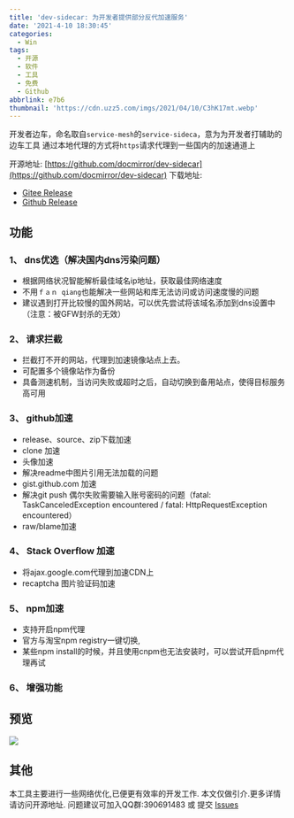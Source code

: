 ```yaml
---
title: 'dev-sidecar: 为开发者提供部分反代加速服务'
date: '2021-4-10 18:30:45'
categories:
  - Win
tags:
  - 开源
  - 软件
  - 工具
  - 免费
  - Github
abbrlink: e7b6
thumbnail: 'https://cdn.uzz5.com/imgs/2021/04/10/C3hK17mt.webp'
---
```


开发者边车，命名取自`service-mesh`的`service-sideca`，意为为开发者打辅助的边车工具
通过本地代理的方式将`https`请求代理到一些国内的加速通道上

开源地址: [https://github.com/docmirror/dev-sidecar](https://github.com/docmirror/dev-sidecar)
下载地址: 
- [Gitee Release](https://gitee.com/docmirror/dev-sidecar/releases)  
- [Github Release](https://github.com/docmirror/dev-sidecar/releases)  

## 功能

### 1、 dns优选（解决国内dns污染问题）
* 根据网络状况智能解析最佳域名ip地址，获取最佳网络速度     
* 不用`ｆａｎ qiang`也能解决一些网站和库无法访问或访问速度慢的问题
* 建议遇到打开比较慢的国外网站，可以优先尝试将该域名添加到dns设置中（注意：被GFW封杀的无效）      

### 2、 请求拦截
* 拦截打不开的网站，代理到加速镜像站点上去。    
* 可配置多个镜像站作为备份    
* 具备测速机制，当访问失败或超时之后，自动切换到备用站点，使得目标服务高可用

### 3、 github加速
* release、source、zip下载加速
* clone 加速
* 头像加速
* 解决readme中图片引用无法加载的问题
* gist.github.com 加速
* 解决git push 偶尔失败需要输入账号密码的问题（fatal: TaskCanceledException encountered  /  fatal: HttpRequestException encountered）
* raw/blame加速

### 4、 Stack Overflow 加速
* 将ajax.google.com代理到加速CDN上     
* recaptcha 图片验证码加速

### 5、 npm加速
* 支持开启npm代理
* 官方与淘宝npm registry一键切换,
* 某些npm install的时候，并且使用cnpm也无法安装时，可以尝试开启npm代理再试

### 6、 增强功能

## 预览

![](https://cdn.uzz5.com/imgs/2021/04/10/ZNMtuPO2.webp)

## 其他

本工具主要进行一些网络优化,已便更有效率的开发工作.
本文仅做引介.更多详情请访问开源地址.
问题建议可加入QQ群:390691483 或 提交 [Issues](https://github.com/docmirror/dev-sidecar/issues)
